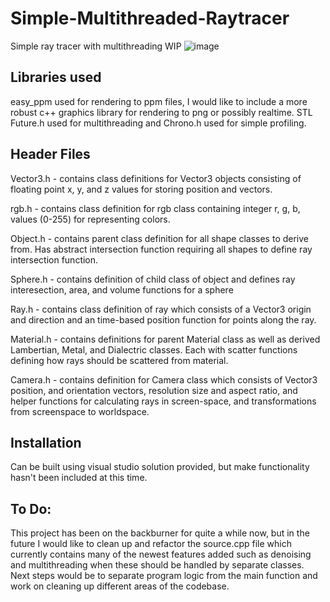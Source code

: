 # Simple-Multithreaded-Raytracer
Simple ray tracer with multithreading WIP
![image](https://user-images.githubusercontent.com/48833895/149240994-2b05e419-b730-4468-8d79-f53dba7baf07.jpg)

## Libraries used
easy_ppm used for rendering to ppm files, I would like to include a more robust c++ graphics library for rendering to png or possibly realtime. STL Future.h used for multithreading and Chrono.h used for simple profiling.

## Header Files
Vector3.h - contains class definitions for Vector3 objects consisting of floating point x, y, and z values for storing position and vectors.

rgb.h - contains class definition for rgb class containing integer r, g, b, values (0-255) for representing colors.

Object.h - contains parent class definition for all shape classes to derive from. Has abstract intersection function requiring all shapes to define ray intersection function.

Sphere.h - contains definition of child class of object and defines ray interesection, area, and volume functions for a sphere

Ray.h - contains class definition of ray which consists of a Vector3 origin and direction and an time-based position function for points along the ray.

Material.h - contains definitions for parent Material class as well as derived Lambertian, Metal, and Dialectric classes. Each with scatter functions defining how rays should be scattered from material.

Camera.h - contains definition for Camera class which consists of Vector3 position, and orientation vectors, resolution size and aspect ratio, and helper functions for calculating rays in screen-space, and transformations from screenspace to worldspace.

## Installation
Can be built using visual studio solution provided, but make functionality hasn't been included at this time.

## To Do:
This project has been on the backburner for quite a while now, but in the future I would like to clean up and refactor the source.cpp file which currently contains many of the newest features added such as denoising and multithreading when these should be handled by separate classes. Next steps would be to separate program logic from the main function and work on cleaning up different areas of the codebase.
